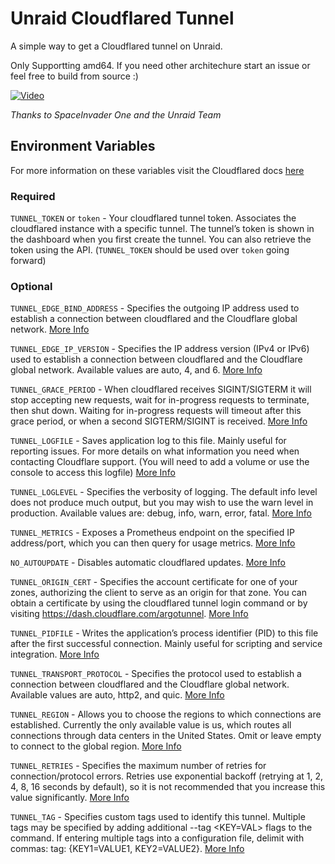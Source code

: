 # Unraid Cloudflared Tunnel

A simple way to get a Cloudflared tunnel on Unraid.


Only Supportting amd64. If you need other architechure start an issue or feel free to build from source :)

[![Video](https://img.youtube.com/vi/h5fAcE70xbQ/0.jpg)](https://www.youtube.com/watch?v=h5fAcE70xbQ)

*Thanks to SpaceInvader One and the Unraid Team*

## Environment Variables
For more information on these variables visit the Cloudflared docs [here](https://developers.cloudflare.com/cloudflare-one/connections/connect-networks/configure-tunnels/tunnel-run-parameters/)

### Required
`TUNNEL_TOKEN` or `token` - Your cloudflared tunnel token. Associates the cloudflared instance with a specific tunnel. The tunnel’s token is shown in the dashboard when you first create the tunnel. You can also retrieve the token using the API. (`TUNNEL_TOKEN` should be used over `token` going forward)

### Optional
`TUNNEL_EDGE_BIND_ADDRESS` - Specifies the outgoing IP address used to establish a connection between cloudflared and the Cloudflare global network. [More Info](https://developers.cloudflare.com/cloudflare-one/connections/connect-networks/configure-tunnels/tunnel-run-parameters/#edge-bind-address)

`TUNNEL_EDGE_IP_VERSION` - Specifies the IP address version (IPv4 or IPv6) used to establish a connection between cloudflared and the Cloudflare global network. Available values are auto, 4, and 6. [More Info](https://developers.cloudflare.com/cloudflare-one/connections/connect-networks/configure-tunnels/tunnel-run-parameters/#edge-ip-version)

`TUNNEL_GRACE_PERIOD` - When cloudflared receives SIGINT/SIGTERM it will stop accepting new requests, wait for in-progress requests to terminate, then shut down. Waiting for in-progress requests will timeout after this grace period, or when a second SIGTERM/SIGINT is received. [More Info](https://developers.cloudflare.com/cloudflare-one/connections/connect-networks/configure-tunnels/tunnel-run-parameters/#grace-period)

`TUNNEL_LOGFILE` - Saves application log to this file. Mainly useful for reporting issues. For more details on what information you need when contacting Cloudflare support. (You will need to add a volume or use the console to access this logfile) [More Info](https://developers.cloudflare.com/cloudflare-one/connections/connect-networks/configure-tunnels/tunnel-run-parameters/#logfile)

`TUNNEL_LOGLEVEL` - Specifies the verbosity of logging. The default info level does not produce much output, but you may wish to use the warn level in production. Available values are: debug, info, warn, error, fatal. [More Info](https://developers.cloudflare.com/cloudflare-one/connections/connect-networks/configure-tunnels/tunnel-run-parameters/#loglevel)

`TUNNEL_METRICS` - Exposes a Prometheus endpoint on the specified IP address/port, which you can then query for usage metrics. [More Info](https://developers.cloudflare.com/cloudflare-one/connections/connect-networks/configure-tunnels/tunnel-run-parameters/#metrics)

`NO_AUTOUPDATE` - Disables automatic cloudflared updates. [More Info](https://developers.cloudflare.com/cloudflare-one/connections/connect-networks/configure-tunnels/tunnel-run-parameters/#no-autoupdate)

`TUNNEL_ORIGIN_CERT` - Specifies the account certificate for one of your zones, authorizing the client to serve as an origin for that zone. You can obtain a certificate by using the cloudflared tunnel login command or by visiting https://dash.cloudflare.com/argotunnel. [More Info](https://developers.cloudflare.com/cloudflare-one/connections/connect-networks/configure-tunnels/tunnel-run-parameters/#origincert)

`TUNNEL_PIDFILE` - Writes the application’s process identifier (PID) to this file after the first successful connection. Mainly useful for scripting and service integration. [More Info](https://developers.cloudflare.com/cloudflare-one/connections/connect-networks/configure-tunnels/tunnel-run-parameters/#pidfile)

`TUNNEL_TRANSPORT_PROTOCOL` - Specifies the protocol used to establish a connection between cloudflared and the Cloudflare global network. Available values are auto, http2, and quic. [More Info](https://developers.cloudflare.com/cloudflare-one/connections/connect-networks/configure-tunnels/tunnel-run-parameters/#protocol)

`TUNNEL_REGION` - Allows you to choose the regions to which connections are established. Currently the only available value is us, which routes all connections through data centers in the United States. Omit or leave empty to connect to the global region. [More Info](https://developers.cloudflare.com/cloudflare-one/connections/connect-networks/configure-tunnels/tunnel-run-parameters/#region)

`TUNNEL_RETRIES` - Specifies the maximum number of retries for connection/protocol errors. Retries use exponential backoff (retrying at 1, 2, 4, 8, 16 seconds by default), so it is not recommended that you increase this value significantly. [More Info](https://developers.cloudflare.com/cloudflare-one/connections/connect-networks/configure-tunnels/tunnel-run-parameters/#retries)

`TUNNEL_TAG` - Specifies custom tags used to identify this tunnel. Multiple tags may be specified by adding additional --tag <KEY=VAL> flags to the command. If entering multiple tags into a configuration file, delimit with commas: tag: {KEY1=VALUE1, KEY2=VALUE2}. [More Info](https://developers.cloudflare.com/cloudflare-one/connections/connect-networks/configure-tunnels/tunnel-run-parameters/#tag)


